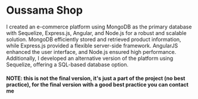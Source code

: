 # Oussama Shop
I created an e-commerce platform using MongoDB as the primary database with Sequelize, Express.js, Angular, and Node.js for a robust and scalable solution. MongoDB efficiently stored and retrieved product information, while Express.js provided a flexible server-side framework. AngularJS enhanced the user interface, and Node.js ensured high performance. Additionally, I developed an alternative version of the platform using Sequelize, offering a SQL-based database option.
#### NOTE: this is not the final version, it's just a part of the project (no best practice), for the final version with a good best practice you can contact me 

